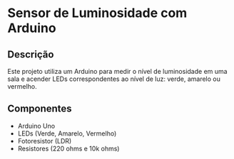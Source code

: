 # Sensor de Luminosidade com Arduino

## Descrição
Este projeto utiliza um Arduino para medir o nível de luminosidade em uma sala e acender LEDs correspondentes ao nível de luz: verde, amarelo ou vermelho.

## Componentes
- Arduino Uno
- LEDs (Verde, Amarelo, Vermelho)
- Fotoresistor (LDR)
- Resistores (220 ohms e 10k ohms)
